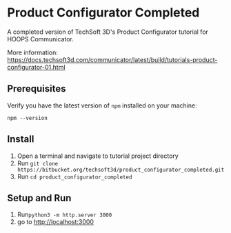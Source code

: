 # Product Configurator Completed

A completed version of TechSoft 3D's Product Configurator tutorial for HOOPS Communicator.

More information: https://docs.techsoft3d.com/communicator/latest/build/tutorials-product-configurator-01.html

## Prerequisites

Verify you have the latest version of `npm` installed on your machine:

`npm --version`

## Install

1. Open a terminal and navigate to tutorial project directory
2. Run `git clone https://bitbucket.org/techsoft3d/product_configurator_completed.git`
3. Run `cd product_configurator_completed`

## Setup and Run

1. Run`python3 -m http.server 3000` 
2. go to [http://localhost:3000](http://localhost:3000) 

